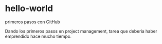 # hello-world
primeros pasos con GitHub

Dando los primeros pasos en project management, tarea que debería haber emprendido hace mucho tiempo.
